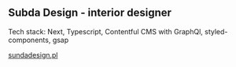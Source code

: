 ## Subda Design - interior designer

Tech stack: Next, Typescript, Contentful CMS with GraphQl, styled-components, gsap

[sundadesign.pl](https://subdadesign.pl/)

